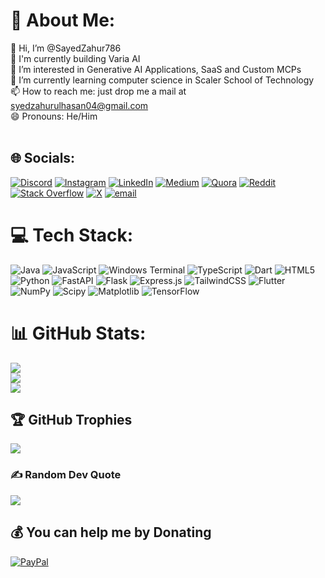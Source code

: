 # 💫 About Me:
👋 Hi, I’m @SayedZahur786<br>🔭 I'm currently building Varia AI<br>👀 I’m interested in Generative AI Applications, SaaS and Custom MCPs<br>🌱 I’m currently learning computer science in Scaler School of Technology<br>📫 How to reach me: just drop me a mail at syedzahurulhasan04@gmail.com<br>😄 Pronouns: He/Him<br><br>


## 🌐 Socials:
[![Discord](https://img.shields.io/badge/Discord-%237289DA.svg?logo=discord&logoColor=white)](https://discord.gg/mY5A2v96UE) [![Instagram](https://img.shields.io/badge/Instagram-%23E4405F.svg?logo=Instagram&logoColor=white)](https://instagram.com/SayedZahur.786) [![LinkedIn](https://img.shields.io/badge/LinkedIn-%230077B5.svg?logo=linkedin&logoColor=white)](https://linkedin.com/in/SayedZahur786) [![Medium](https://img.shields.io/badge/Medium-12100E?logo=medium&logoColor=white)](https://medium.com/@mohd.24bcs10319) [![Quora](https://img.shields.io/badge/Quora-%23B92B27.svg?logo=Quora&logoColor=white)](https://quora.com/profile/Sayed-Zahur-Zaidi) [![Reddit](https://img.shields.io/badge/Reddit-%23FF4500.svg?logo=Reddit&logoColor=white)](https://reddit.com/user/SayedZahur786) [![Stack Overflow](https://img.shields.io/badge/-Stackoverflow-FE7A16?logo=stack-overflow&logoColor=white)](https://stackoverflow.com/users/sayed-zahur) [![X](https://img.shields.io/badge/X-black.svg?logo=X&logoColor=white)](https://x.com/Sayedzahur786) [![email](https://img.shields.io/badge/Email-D14836?logo=gmail&logoColor=white)](mailto:Syedzahurulhasan04@gmail.com) 

# 💻 Tech Stack:
![Java](https://img.shields.io/badge/java-%23ED8B00.svg?style=flat&logo=openjdk&logoColor=white) ![JavaScript](https://img.shields.io/badge/javascript-%23323330.svg?style=flat&logo=javascript&logoColor=%23F7DF1E) ![Windows Terminal](https://img.shields.io/badge/Windows%20Terminal-%234D4D4D.svg?style=flat&logo=windows-terminal&logoColor=white) ![TypeScript](https://img.shields.io/badge/typescript-%23007ACC.svg?style=flat&logo=typescript&logoColor=white) ![Dart](https://img.shields.io/badge/dart-%230175C2.svg?style=flat&logo=dart&logoColor=white) ![HTML5](https://img.shields.io/badge/html5-%23E34F26.svg?style=flat&logo=html5&logoColor=white) ![Python](https://img.shields.io/badge/python-3670A0?style=flat&logo=python&logoColor=ffdd54) ![FastAPI](https://img.shields.io/badge/FastAPI-005571?style=flat&logo=fastapi) ![Flask](https://img.shields.io/badge/flask-%23000.svg?style=flat&logo=flask&logoColor=white) ![Express.js](https://img.shields.io/badge/express.js-%23404d59.svg?style=flat&logo=express&logoColor=%2361DAFB) ![TailwindCSS](https://img.shields.io/badge/tailwindcss-%2338B2AC.svg?style=flat&logo=tailwind-css&logoColor=white) ![Flutter](https://img.shields.io/badge/Flutter-%2302569B.svg?style=flat&logo=Flutter&logoColor=white) ![NumPy](https://img.shields.io/badge/numpy-%23013243.svg?style=flat&logo=numpy&logoColor=white) ![Scipy](https://img.shields.io/badge/SciPy-%230C55A5.svg?style=flat&logo=scipy&logoColor=%white) ![Matplotlib](https://img.shields.io/badge/Matplotlib-%23ffffff.svg?style=flat&logo=Matplotlib&logoColor=black) ![TensorFlow](https://img.shields.io/badge/TensorFlow-%23FF6F00.svg?style=flat&logo=TensorFlow&logoColor=white)
# 📊 GitHub Stats:
![](https://github-readme-stats.vercel.app/api?username=SayedZahur786&theme=dark&hide_border=false&include_all_commits=false&count_private=false)<br/>
![](https://github-readme-streak-stats.herokuapp.com/?user=SayedZahur786&theme=dark&hide_border=false)<br/>
![](https://github-readme-stats.vercel.app/api/top-langs/?username=SayedZahur786&theme=dark&hide_border=false&include_all_commits=false&count_private=false&layout=compact)

## 🏆 GitHub Trophies
![](https://github-profile-trophy.vercel.app/?username=SayedZahur786&theme=radical&no-frame=false&no-bg=true&margin-w=4)

### ✍️ Random Dev Quote
![](https://quotes-github-readme.vercel.app/api?type=horizontal&theme=merko)

  ## 💰 You can help me by Donating
  [![PayPal](https://img.shields.io/badge/PayPal-00457C?style=for-the-badge&logo=paypal&logoColor=white)](https://paypal.me/MohdJahur) 

  

